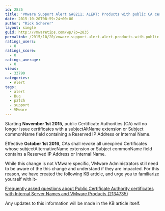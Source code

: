 ```yaml
---
id: 2835
title: 'VMware Support Alert &#8211; ALERT: Products with public CA certificates expiring Nov.1 | Are you affected?'
date: 2015-10-20T08:59:24+00:00
author: "Rick Scherer"
layout: single
guid: http://vmwaretips.com/wp/?p=2835
permalink: /2015/10/20/vmware-support-alert-alert-products-with-public-ca-certificates-expiring-nov-1-are-you-affected/
ratings_users:
  - 0
ratings_score:
  - 0
ratings_average:
  - 0
views:
  - 33799
categories:
  - Alert
tags:
  - alert
  - Bug
  - patch
  - support
  - VMware
---
```

<a style="float: right;" href="/tp/.a/6a00d8341c328153ef01543330c84d970c-pi"><br /> </a>

Starting **November 1st 2015**, public Certificate Authorities (CA) will no longer issue certificates with a subjectAltName extension or Subject commonName field containing a Reserved IP Address or Internal Name.

Effective **<span class="highlight begin selected">Octo</span><span class="highlight end selected">ber 1st</span> 2016**, CAs shall revoke all unexpired Certificates whose subjectAlternativeName extension or Subject commonName field contains a Reserved IP Address or Internal Name.

While this change is not VMware specific, VMware Administrators still need to be aware of the this change and understand if they are impacted. For this reason, we have created the following KB article, and urge you to familiarize yourself with it-

<a href="http://vmw.re/1MBKvDF" target="_blank">Frequently asked questions about Public Certificate Authority certificates with Internal Server Names and VMware Products (2134735)</a>

Any updates to this information will be made in the KB article itself.